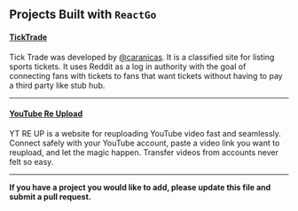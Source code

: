## Projects Built with `ReactGo`

#### [TickTrade](http://ticktra.de)

Tick Trade was developed by [@caranicas](http://github.com/caranicas). It is a classified site for listing sports tickets. It uses Reddit as a log in authority with the goal of connecting fans with tickets to fans that want tickets without having to pay a third party like stub hub.

---
#### [YouTube Re Upload](http://ytreup.com)

YT RE UP is a website for reuploading YouTube video fast and seamlessly. Connect safely with your YouTube account, paste a video link you want to reupload, and let the magic happen. Transfer videos from accounts never felt so easy.

---
**If you have a project you would like to add, please update this file and submit a pull request.**
